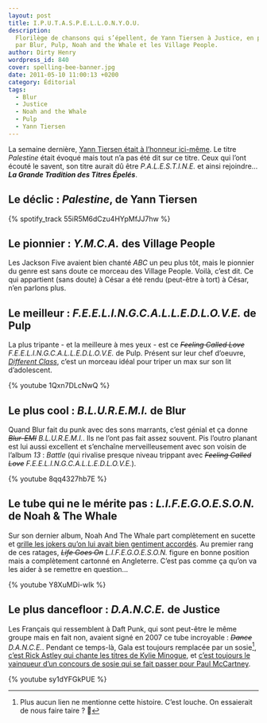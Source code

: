 ```yaml
---
layout: post
title: I.P.U.T.A.S.P.E.L.L.O.N.Y.O.U.
description:
  Florilège de chansons qui s’épellent, de Yann Tiersen à Justice, en passant
  par Blur, Pulp, Noah and the Whale et les Village People.
author: Dirty Henry
wordpress_id: 840
cover: spelling-bee-banner.jpg
date: 2011-05-10 11:00:13 +0200
category: Éditorial
tags:
  - Blur
  - Justice
  - Noah and the Whale
  - Pulp
  - Yann Tiersen
---
```


La semaine dernière, [Yann Tiersen était à l’honneur ici-même][i837]. Le titre
_Palestine_ était évoqué mais tout n’a pas été dit sur ce titre. Ceux qui l’ont
écouté le savent, son titre aurait dû être _P.A.L.E.S.T.I.N.E._ et ainsi
rejoindre… **_La Grande Tradition des Titres Épelés_**.

## Le déclic : _Palestine_, de Yann Tiersen

{% spotify_track 55iR5M6dCzu4HYpMfJJ7hw %}

## Le pionnier : _Y.M.C.A._ des Village People

Les Jackson Five avaient bien chanté _ABC_ un peu plus tôt, mais le pionnier du
genre est sans doute ce morceau des Village People. Voilà, c’est dit. Ce qui
appartient (sans doute) à César a été rendu (peut-être à tort) à César, n’en
parlons plus.

## Le meilleur : _F.E.E.L.I.N.G.C.A.L.L.E.D.L.O.V.E._ de Pulp

La plus tripante - et la meilleure à mes yeux - est ce ~~_Feeling Called Love_~~
_F.E.E.L.I.N.G.C.A.L.L.E.D.L.O.V.E._ de Pulp. Présent sur leur chef d’oeuvre,
[_Different Class_][i852], c’est un morceau idéal pour triper un max sur son lit
d’adolescent.

{% youtube 1Qxn7DLcNwQ %}

## Le plus cool : _B.L.U.R.E.M.I._ de Blur

Quand Blur fait du punk avec des sons marrants, c’est génial et ça donne
~~_Blur-EMI_~~ _B.L.U.R.E.M.I._. Ils ne l’ont pas fait assez souvent. Pis
l’outro planant est lui aussi excellent et s’enchaîne merveilleusement avec son
voisin de l’album *13* : _Battle_ (qui rivalise presque niveau trippant avec
~~_Feeling Called Love_~~ _F.E.E.L.I.N.G.C.A.L.L.E.D.L.O.V.E._).

{% youtube 8qq4327hb7E %}

## Le tube qui ne le mérite pas : _L.I.F.E.G.O.E.S.O.N._ de Noah & The Whale

Sur son dernier album, Noah And The Whale part complètement en sucette et
[grille les jokers qu’on lui avait bien gentiment accordés][i540]. Au premier
rang de ces ratages, ~~_Life Goes On_~~ _L.I.F.E.G.O.E.S.O.N._ figure en bonne
position mais a complètement cartonné en Angleterre. C’est pas comme ça qu’on va
les aider à se remettre en question…

{% youtube Y8XuMDi-wIk %}

## Le plus dancefloor : _D.A.N.C.E._ de Justice

Les Français qui ressemblent à Daft Punk, qui sont peut-être le même groupe mais
en fait non, avaient signé en 2007 ce tube incroyable : ~~_Dance_~~
_D.A.N.C.E._. Pendant ce temps-là, Gala est toujours remplacée par un sosie[^1],
[c’est Rick Astley qui chante les titres de Kylie Minogue][2], et [c’est
toujours le vainqueur d’un concours de sosie qui se fait passer pour Paul
McCartney][3].

{% youtube sy1dYFGkPUE %}

[i837]: https://www.deadrooster.org/yann-tiersen-dust-lane/
[i852]: https://www.deadrooster.org/pulp-different-class/
[i540]: https://www.deadrooster.org/noah-et-la-baleine/

[^1]:
    Plus aucun lien ne mentionne cette histoire. C’est louche. On essaierait de
    nous faire taire ? 🚎

[2]:
  https://youtu.be/AVDogmtajKI
  "I Should Be So Lucky by Kylie.. err... Rick Astley?"
[3]: https://fr.wikipedia.org/wiki/Légende_sur_la_mort_de_Paul_McCartney
